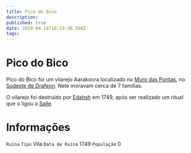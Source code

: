 ```yaml
---
title: Pico do Bico
description: 
published: true
date: 2020-04-16T16:23:36.508Z
tags: 
---
```


# Pico do Bico
Pico do Bico foi um vilarejo Aarakocra localizado no [Muro das Pontas](http://localhost/en/lugares/plano-material/drafeon/sudeste-de-drafeon/muro-das-pontas), no [Sudeste de Drafeon](http://localhost/en/lugares/plano-material/drafeon/sudeste-de-drafeon). Nele moravam cerca de 7 famílias.

O vilarejo foi destruído por [Edahsh](http://localhost/en/individuos/edahsh) em 1749, após ser realizado um ritual que o ligou a [Saile](http://localhost/en/individuos/personagens-de-jogadores/saile).

# Informações
`Ruína`
`Tipo` Vila
`Data de Ruína` 1749
`População` 0